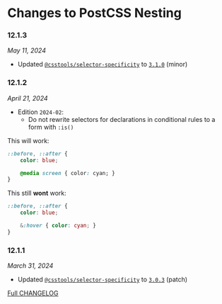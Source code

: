 # Changes to PostCSS Nesting

### 12.1.3

_May 11, 2024_

- Updated [`@csstools/selector-specificity`](https://github.com/csstools/postcss-plugins/tree/main/packages/selector-specificity) to [`3.1.0`](https://github.com/csstools/postcss-plugins/tree/main/packages/selector-specificity/CHANGELOG.md#310) (minor)

### 12.1.2

_April 21, 2024_

- Edition `2024-02`:
  - Do not rewrite selectors for declarations in conditional rules to a form with `:is()`

This will work:
```css
::before, ::after {
	color: blue;

	@media screen { color: cyan; }
}
```

This still **wont** work:
```css
::before, ::after {
	color: blue;

	&:hover { color: cyan; }
}
```

### 12.1.1

_March 31, 2024_

- Updated [`@csstools/selector-specificity`](https://github.com/csstools/postcss-plugins/tree/main/packages/selector-specificity) to [`3.0.3`](https://github.com/csstools/postcss-plugins/tree/main/packages/selector-specificity/CHANGELOG.md#303) (patch)

[Full CHANGELOG](https://github.com/csstools/postcss-plugins/tree/main/plugins/postcss-nesting/CHANGELOG.md)
